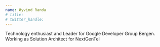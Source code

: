 ```yaml
---
name: Øyvind Randa
# title: 
# twitter_handle: 
---
```

Technology enthusiast and Leader for Google Developer Group Bergen. Working as Solution Architect for NextGenTel
